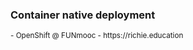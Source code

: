### Container native deployment

<small>
- OpenShift @ FUNmooc - https://richie.education

</small>
